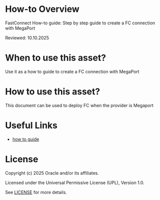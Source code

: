 # How-to Overview
 
FastConnect How-to guide: Step by step guide to create a FC connection with MegaPort

Reviewed: 10.10.2025
 
# When to use this asset?
 
Use it as a how to guide to create a FC connection with MegaPort

# How to use this asset?
 
This document can be used to deploy FC when the provider is Megaport
 
# Useful Links

- [how to guide ](files/Connectivity-fc(1).pdf)

# License

Copyright (c) 2025 Oracle and/or its affiliates.

Licensed under the Universal Permissive License (UPL), Version 1.0.

See [LICENSE](https://github.com/oracle-devrel/technology-engineering/blob/main/LICENSE) for more details.